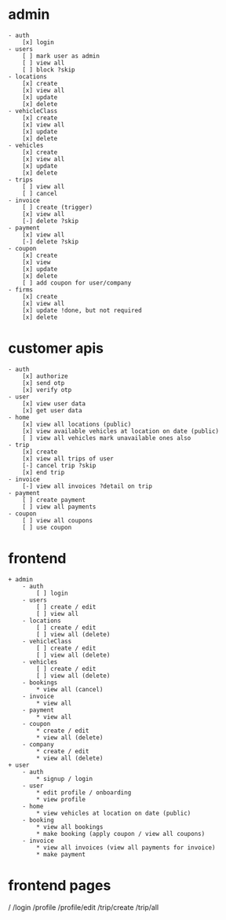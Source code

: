 # admin
    - auth
        [x] login
    - users
        [ ] mark user as admin
        [ ] view all
        [ ] block ?skip
    - locations
        [x] create
        [x] view all
        [x] update
        [x] delete
    - vehicleClass 
        [x] create
        [x] view all
        [x] update
        [x] delete
    - vehicles
        [x] create
        [x] view all
        [x] update
        [x] delete
    - trips
        [ ] view all
        [ ] cancel
    - invoice
        [ ] create (trigger)
        [x] view all
        [-] delete ?skip
    - payment
        [x] view all
        [-] delete ?skip
    - coupon
        [x] create
        [x] view
        [x] update
        [x] delete
        [ ] add coupon for user/company
    - firms
        [x] create
        [x] view all
        [x] update !done, but not required
        [x] delete

# customer apis
    - auth
        [x] authorize
        [x] send otp
        [x] verify otp
    - user
        [x] view user data
        [x] get user data
    - home
        [x] view all locations (public)
        [x] view available vehicles at location on date (public)
        [ ] view all vehicles mark unavailable ones also
    - trip
        [x] create 
        [x] view all trips of user
        [-] cancel trip ?skip
        [x] end trip
    - invoice
        [-] view all invoices ?detail on trip 
    - payment
        [ ] create payment
        [ ] view all payments
    - coupon
        [ ] view all coupons
        [ ] use coupon

# frontend
    + admin
        - auth
            [ ] login
        - users
            [ ] create / edit
            [ ] view all
        - locations
            [ ] create / edit
            [ ] view all (delete)
        - vehicleClass
            [ ] create / edit
            [ ] view all (delete)
        - vehicles
            [ ] create / edit
            [ ] view all (delete)
        - bookings
            * view all (cancel)
        - invoice
            * view all
        - payment
            * view all
        - coupon
            * create / edit
            * view all (delete)
        - company
            * create / edit
            * view all (delete)
    + user
        - auth
            * signup / login
        - user
            * edit profile / onboarding
            * view profile
        - home
            * view vehicles at location on date (public)
        - booking
            * view all bookings
            * make booking (apply coupon / view all coupons)
        - invoice
            * view all invoices (view all payments for invoice)
            * make payment

# frontend pages
/
/login
/profile
/profile/edit
/trip/create
/trip/all


